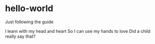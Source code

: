 # hello-world
Just following the guide

I learn with my head and heart
So I can use my hands to love
Did a child really say that?
